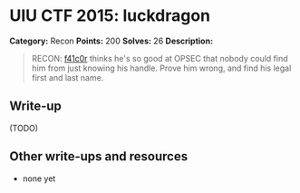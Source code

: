 # UIU CTF 2015: luckdragon

**Category:** Recon
**Points:** 200
**Solves:** 26
**Description:** 

> RECON: [f41c0r](https://twitter.com/f41c0r) thinks he's so good at OPSEC that nobody could find him from just knowing his handle. Prove him wrong, and find his legal first and last name.

## Write-up

(TODO)

## Other write-ups and resources

* none yet